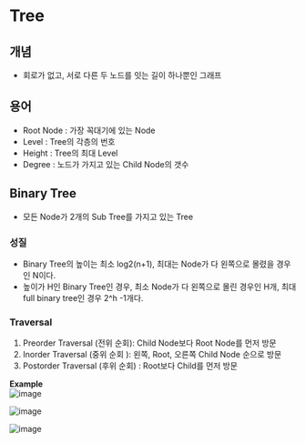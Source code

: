 # Tree

## 개념  
- 회로가 없고, 서로 다른 두 노드를 잇는 길이 하나뿐인 그래프  

## 용어  
- Root Node : 가장 꼭대기에 있는 Node  
- Level : Tree의 각층의 번호  
- Height : Tree의 최대 Level  
- Degree : 노드가 가지고 있는 Child Node의 갯수  

## Binary Tree  
- 모든 Node가 2개의 Sub Tree를 가지고 있는 Tree  

### 성질  
- Binary Tree의 높이는 최소 log2(n+1), 최대는 Node가 다 왼쪽으로 몰렸을 경우인 N이다.  
- 높이가 H인 Binary Tree인 경우, 최소 Node가 다 왼쪽으로 몰린 경우인 H개, 최대 full binary tree인 경우 2^h -1개다.  

### Traversal  
1. Preorder Traversal (전위 순회): Child Node보다 Root Node를 먼저 방문  
2. Inorder Traversal (중위 순회 ): 왼쪽, Root, 오른쪽 Child Node 순으로 방문  
3. Postorder Traversal (후위 순회) : Root보다 Child를 먼저 방문  

**Example**  
![image](https://user-images.githubusercontent.com/32921115/103327272-3256d280-4a97-11eb-8587-076395778bac.png)

![image](https://user-images.githubusercontent.com/32921115/103327281-38e54a00-4a97-11eb-80a3-fe8cca9e726f.png)

![image](https://user-images.githubusercontent.com/32921115/103327292-47cbfc80-4a97-11eb-9589-4d10b15b1d94.png)
